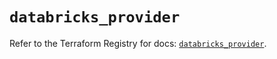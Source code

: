 # `databricks_provider`

Refer to the Terraform Registry for docs: [`databricks_provider`](https://registry.terraform.io/providers/databricks/databricks/1.48.2/docs/resources/provider).
